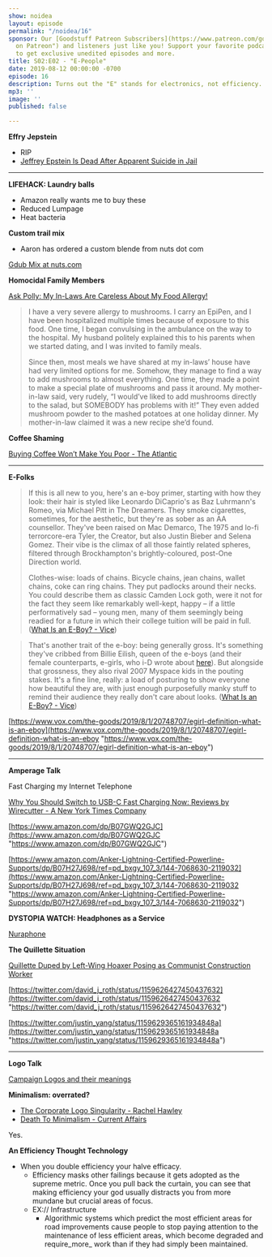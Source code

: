 ```yaml
---
show: noidea
layout: episode
permalink: "/noidea/16"
sponsor: Our [Goodstuff Patreon Subscribers](https://www.patreon.com/goodstuff "Goodstuff
  on Patreon") and listeners just like you! Support your favorite podcasts directly
  to get exclusive unedited episodes and more.
title: S02:E02 - "E-People"
date: 2019-08-12 00:00:00 -0700
episode: 16
description: Turns out the "E" stands for electronics, not efficiency.
mp3: ''
image: ''
published: false

---
```

**Effry Jepstein**

* RIP
* [Jeffrey Epstein Is Dead After Apparent Suicide in Jail](https://splinternews.com/jeffrey-epstein-is-dead-after-apparent-suicide-in-jail-1837126186)

***

**LIFEHACK: Laundry balls**

* Amazon really wants me to buy these
* Reduced Lumpage
* Heat bacteria

**Custom trail mix**

* Aaron has ordered a custom blende from nuts dot com

[Gdub Mix at nuts.com](https://nuts.com/custom/mixes/#0H120HM10Jg10Ji10Jk217B117b21A211xG41xq2)

**Homocidal Family Members**

[Ask Polly: My In-Laws Are Careless About My Food Allergy!](https://www.thecut.com/2019/08/ask-polly-my-in-laws-are-careless-about-my-food-allergy.html)

> I have a very severe allergy to mushrooms. I carry an EpiPen, and I have been hospitalized multiple times because of exposure to this food. One time, I began convulsing in the ambulance on the way to the hospital. My husband politely explained this to his parents when we started dating, and I was invited to family meals.   
>   
> Since then, most meals we have shared at my in-laws’ house have had very limited options for me. Somehow, they manage to find a way to add mushrooms to almost everything. One time, they made a point to make a special plate of mushrooms and pass it around. My mother-in-law said, very rudely, “I would’ve liked to add mushrooms directly to the salad, but SOMEBODY has problems with it!” They even added mushroom powder to the mashed potatoes at one holiday dinner. My mother-in-law claimed it was a new recipe she’d found.

**Coffee Shaming**

[Buying Coffee Won’t Make You Poor - The Atlantic](https://www.theatlantic.com/health/archive/2019/07/coffee-financial-advice/594244/)

***

**E-Folks**

> If this is all new to you, here's an e-boy primer, starting with how they look: their hair is styled like Leonardo DiCaprio's as Baz Luhrmann's Romeo, via Michael Pitt in The Dreamers. They smoke cigarettes, sometimes, for the aesthetic, but they're as sober as an AA counsellor. They've been raised on Mac Demarco, The 1975 and lo-fi terrorcore-era Tyler, the Creator, but also Justin Bieber and Selena Gomez. Their vibe is the climax of all those faintly related spheres, filtered through Brockhampton's brightly-coloured, post-One Direction world.
>
> Clothes-wise: loads of chains. Bicycle chains, jean chains, wallet chains, coke can ring chains. They put padlocks around their necks. You could describe them as classic Camden Lock goth, were it not for the fact they seem like remarkably well-kept, happy – if a little performatively sad – young men, many of them seemingly being readied for a future in which their college tuition will be paid in full. ([What Is an E-Boy? - Vice](https://www.vice.com/en_uk/article/gy44jj/what-is-an-e-boy))

> That's another trait of the e-boy: being generally gross. It's something they've cribbed from Billie Eilish, queen of the e-boys (and their female counterparts, e-girls, who i-D wrote about [here](https://i-d.vice.com/en_uk/article/vb99em/tik-tok-beauty-standards-e-girl-make-up)). But alongside that grossness, they also rival 2007 Myspace kids in the pouting stakes. It's a fine line, really: a load of posturing to show everyone how beautiful they are, with just enough purposefully manky stuff to remind their audience they really don't care about looks. ([What Is an E-Boy? - Vice](https://www.vice.com/en_uk/article/gy44jj/what-is-an-e-boy))

[https://www.vox.com/the-goods/2019/8/1/20748707/egirl-definition-what-is-an-eboy](https://www.vox.com/the-goods/2019/8/1/20748707/egirl-definition-what-is-an-eboy "https://www.vox.com/the-goods/2019/8/1/20748707/egirl-definition-what-is-an-eboy")

***

**Amperage Talk**

Fast Charging my Internet Telephone

[Why You Should Switch to USB-C Fast Charging Now: Reviews by Wirecutter - A New York Times Company](https://thewirecutter.com/blog/why-you-should-switch-to-usb-c-fast-charging-now)

[https://www.amazon.com/dp/B07GWQ2GJC](https://www.amazon.com/dp/B07GWQ2GJC "https://www.amazon.com/dp/B07GWQ2GJC")

[https://www.amazon.com/Anker-Lightning-Certified-Powerline-Supports/dp/B07H27J698/ref=pd_bxgy_107_3/144-7068630-2119032](https://www.amazon.com/Anker-Lightning-Certified-Powerline-Supports/dp/B07H27J698/ref=pd_bxgy_107_3/144-7068630-2119032 "https://www.amazon.com/Anker-Lightning-Certified-Powerline-Supports/dp/B07H27J698/ref=pd_bxgy_107_3/144-7068630-2119032")

**DYSTOPIA WATCH: Headphones as a Service**

[Nuraphone](https://www.nuraphone.com/)

**The Quillette Situation**

[Quillette Duped by Left-Wing Hoaxer Posing as Communist Construction Worker](https://www.thedailybeast.com/quillette-duped-by-left-wing-hoaxer-posing-as-communist-construction-worker)

[https://twitter.com/david_j_roth/status/1159626427450437632](https://twitter.com/david_j_roth/status/1159626427450437632 "https://twitter.com/david_j_roth/status/1159626427450437632")

[https://twitter.com/justin_yang/status/1159629365161934848a](https://twitter.com/justin_yang/status/1159629365161934848a "https://twitter.com/justin_yang/status/1159629365161934848a")

***

**Logo Talk**

[Campaign Logos and their meanings](https://twitter.com/davlunan/status/1148775964182220800)

**Minimalism: overrated?**

* [The Corporate Logo Singularity - Rachel Hawley](https://thebaffler.com/latest/the-corporate-logo-singularity-hawley)
* [Death To Minimalism - Current Affairs](https://www.currentaffairs.org/2019/02/death-to-minimalism)

Yes.

**An Efficiency Thought Technology**

* When you double efficiency your halve efficacy.
  * Efficiency masks other failings because it gets adopted as the supreme metric. Once you pull back the curtain, you can see that making efficiency your god usually distracts you from more mundane but crucial areas of focus.
  * EX:// Infrastructure
    * Algorithmic systems which predict the most efficient areas for road improvements cause people to stop paying attention to the maintenance of less efficient areas, which become degraded and require_more_ work than if they had simply been maintained.
